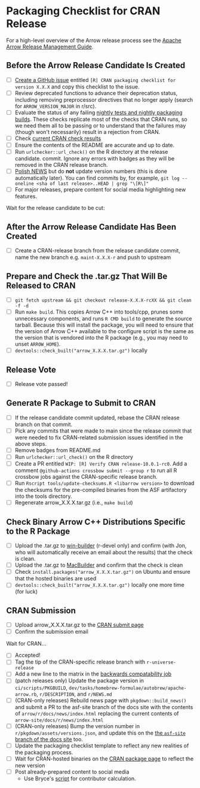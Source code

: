 
<!---
  Licensed to the Apache Software Foundation (ASF) under one
  or more contributor license agreements.  See the NOTICE file
  distributed with this work for additional information
  regarding copyright ownership.  The ASF licenses this file
  to you under the Apache License, Version 2.0 (the
  "License"); you may not use this file except in compliance
  with the License.  You may obtain a copy of the License at

    http://www.apache.org/licenses/LICENSE-2.0

  Unless required by applicable law or agreed to in writing,
  software distributed under the License is distributed on an
  "AS IS" BASIS, WITHOUT WARRANTIES OR CONDITIONS OF ANY
  KIND, either express or implied.  See the License for the
  specific language governing permissions and limitations
  under the License.
-->

# Packaging Checklist for CRAN Release

For a high-level overview of the Arrow release process see the [Apache Arrow Release Management Guide](https://arrow.apache.org/docs/developers/release.html#post-release-tasks).

## Before the Arrow Release Candidate Is Created

- [ ] [Create a GitHub issue](https://github.com/apache/arrow/issues/new/) entitled `[R] CRAN packaging checklist for version X.X.X` and copy this checklist to the issue.
- [ ] Review deprecated functions to advance their deprecation status, including removing preprocessor directives that no longer apply (search for `ARROW_VERSION_MAJOR` in r/src).
- [ ] Evaluate the status of any failing [nightly tests and nightly packaging builds](http://crossbow.voltrondata.com). These checks replicate most of the checks that CRAN runs, so we need them all to be passing or to understand that the failures may (though won't necessarily) result in a rejection from CRAN.
- [ ] Check [current CRAN check results](https://cran.rstudio.org/web/checks/check_results_arrow.html)
- [ ] Ensure the contents of the README are accurate and up to date.
- [ ] Run `urlchecker::url_check()` on the R directory at the release candidate.
  commit. Ignore any errors with badges as they will be removed in the CRAN release branch.
- [ ] [Polish NEWS](https://style.tidyverse.org/news.html#news-release) but do **not** update version numbers (this is done automatically later). You can find commits by, for example, `git log --oneline <sha of last release>..HEAD | grep "\[R\]"`
- [ ] For major releases, prepare content for social media highlighting new features.

Wait for the release candidate to be cut:

## After the Arrow Release Candidate Has Been Created

- [ ] Create a CRAN-release branch from the release candidate commit, name the new branch e.g. `maint-X.X.X-r` and push to upstream

## Prepare and Check the .tar.gz That Will Be Released to CRAN

- [ ] `git fetch upstream && git checkout release-X.X.X-rcXX && git clean -f -d`
- [ ] Run `make build`. This copies Arrow C++ into tools/cpp, prunes some unnecessary components, and runs `R CMD build` to generate the source tarball. Because this will install the package, you will need to ensure that the version of Arrow C++ available to the configure script is the same as the version that is vendored into the R package (e.g., you may need to unset `ARROW_HOME`).
- [ ] `devtools::check_built("arrow_X.X.X.tar.gz")` locally

## Release Vote

- [ ] Release vote passed!

## Generate R Package to Submit to CRAN

- [ ] If the release candidate commit updated, rebase the CRAN release branch on that commit.
- [ ] Pick any commits that were made to main since the release commit that were needed to fix CRAN-related submission issues identified in the above steps.
- [ ] Remove badges from README.md
- [ ] Run `urlchecker::url_check()` on the R directory
- [ ] Create a PR entitled `WIP: [R] Verify CRAN release-10.0.1-rc0`. Add a comment `@github-actions crossbow submit --group r` to run all R crossbow jobs against the CRAN-specific release branch.
- [ ] Run `Rscript tools/update-checksums.R <libarrow version>` to download the checksums for the pre-compiled binaries from the ASF artifactory into the tools directory.
- [ ] Regenerate arrow_X.X.X.tar.gz (i.e., `make build`)

## Check Binary Arrow C++ Distributions Specific to the R Package

- [ ] Upload the .tar.gz to [win-builder](https://win-builder.r-project.org/upload.aspx) (r-devel only) and confirm (with Jon, who will automatically receive an email about the results) that the check is clean.
- [ ] Upload the .tar.gz to [MacBuilder](https://mac.r-project.org/macbuilder/submit.html) and confirm that the check is clean
- [ ] Check `install.packages("arrow_X.X.X.tar.gz")` on Ubuntu and ensure that the hosted binaries are used
- [ ] `devtools::check_built("arrow_X.X.X.tar.gz")` locally one more time (for luck)

## CRAN Submission

- [ ] Upload arrow_X.X.X.tar.gz to the [CRAN submit page](https://xmpalantir.wu.ac.at/cransubmit/)
- [ ] Confirm the submission email

Wait for CRAN...

- [ ] Accepted!
- [ ] Tag the tip of the CRAN-specific release branch with `r-universe-release`
- [ ] Add a new line to the matrix in the [backwards compatability job](https://github.com/apache/arrow/blob/main/dev/tasks/r/github.linux.arrow.version.back.compat.yml)
- [ ] (patch releases only) Update the package version in `ci/scripts/PKGBUILD`, `dev/tasks/homebrew-formulae/autobrew/apache-arrow.rb`, `r/DESCRIPTION`, and `r/NEWS.md`
- [ ] (CRAN-only releases) Rebuild news page with `pkgdown::build_news()` and submit a PR to the asf-site branch of the docs site with the contents of `arrow/r/docs/news/index.html` replacing the current contents of `arrow-site/docs/r/news/index.html`
- [ ] (CRAN-only releases) Bump the version number in `r/pkgdown/assets/versions.json`, and update this on the [the `asf-site` branch of the docs site](https://github.com/apache/arrow-site) too.
- [ ] Update the packaging checklist template to reflect any new realities of the packaging process.
- [ ] Wait for CRAN-hosted binaries on the [CRAN package page](https://cran.r-project.org/package=arrow) to reflect the new version
- [ ] Post already-prepared content to social media
  - Use Bryce's [script](https://gist.githubusercontent.com/amoeba/4e26c064d1a0d0227cd8c2260cf0072a/raw/bc0d983152bdde4820de9074d4caee9986624bc5/new_contributors.R) for contributor calculation.

